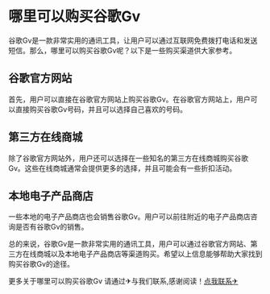 # 哪里可以购买谷歌Gv

谷歌Gv是一款非常实用的通讯工具，让用户可以通过互联网免费拨打电话和发送短信。那么，哪里可以购买谷歌Gv呢？以下是一些购买渠道供大家参考。

## 谷歌官方网站
首先，用户可以直接在谷歌官方网站上购买谷歌Gv。在谷歌官方网站上，用户可以直接购买谷歌Gv号码，并且可以选择自己喜欢的号码。

## 第三方在线商城
除了谷歌官方网站外，用户还可以选择在一些知名的第三方在线商城购买谷歌Gv。这些在线商城通常会提供更多的选择，并且可能会有一些折扣活动。

## 本地电子产品商店
一些本地的电子产品商店也会销售谷歌Gv。用户可以前往附近的电子产品商店咨询是否有谷歌Gv的销售。

总的来说，谷歌Gv是一款非常实用的通讯工具，用户可以通过谷歌官方网站、第三方在线商城以及本地电子产品商店等渠道购买。希望以上信息能够帮助大家找到购买谷歌Gv的途径。

更多关于哪里可以购买谷歌Gv 请通过✈与我们联系,感谢阅读！[点我联系✈](https://auth.G208.com)